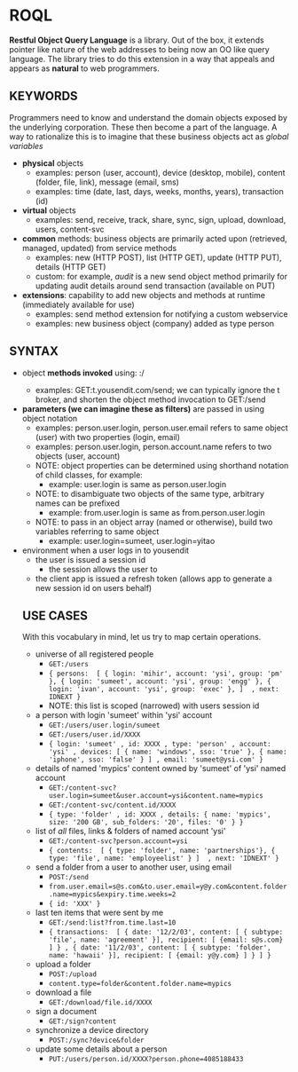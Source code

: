 ROQL
====
**Restful Object Query Language** is a library. Out of the box, it extends pointer like nature of the web addresses to being now an OO like query language. The library tries to do this extension in a way that appeals and appears as **natural** to web programmers.

KEYWORDS
--------
Programmers need to know and understand the domain objects exposed by the underlying corporation. These then become a part of the language. A way to rationalize this is to imagine that these business objects act as *global variables*

- **physical** objects
  - examples: person (user, account), device (desktop, mobile), content (folder, file, link), message (email, sms)
  - examples: time (date, last, days, weeks, months, years), transaction (id)
- **virtual** objects
  - examples: send, receive, track, share, sync, sign, upload, download, users, content-svc
- **common** methods: business objects are primarily acted upon (retrieved, managed, updated) from service methods
  - examples: new (HTTP POST), list (HTTP GET), update (HTTP PUT), details (HTTP GET)
  - custom: for example, *audit* is a new send object method primarily for updating audit details around send transaction (available on PUT)
- **extensions**: capability to add new objects and methods at runtime (immediately available for use)
  - examples: send method extension for notifying a custom webservice
  - examples: new business object (company) added as type person

SYNTAX
------
- object **methods invoked** using: <method>:<broker>/<object name>
  - examples: GET:t.yousendit.com/send; we can typically ignore the t broker, and shorten the object method invocation to GET:/send
- **parameters (we can imagine these as filters)** are passed in using object notation
  - examples: person.user.login, person.user.email refers to same object (user) with two properties (login, email)
  - examples: person.user.login, person.account.name refers to two objects (user, account)
  - NOTE: object properties can be determined using shorthand notation of child classes, for example:
    - example: user.login is same as person.user.login
  - NOTE: to disambiguate two objects of the same type, arbitrary names can be prefixed
    - example: from.user.login is same as from.person.user.login
  - NOTE: to pass in an object array (named or otherwise), build two variables referring to same object
    - example: user.login=sumeet, user.login=yitao 
- environment when a user logs in to yousendit
  - the user is issued a session id
    - the session allows the user to 
  - the client app is issued a refresh token (allows app to generate a new session id on users behalf)

USE CASES
---------
With this vocabulary in mind, let us try to map certain operations.

- universe of all registered people
  - `GET:/users`
  - `{
        persons: 
          [
            { login: 'mihir', account: 'ysi', group: 'pm' },
            { login: 'sumeet', account: 'ysi', group: 'engg' },
            { login: 'ivan', account: 'ysi', group: 'exec' },
          ] 
      , next: IDNEXT
    }`
  - NOTE: this list is scoped (narrowed) with users session id
- a person with login 'sumeet' within 'ysi' account
  - `GET:/users/user.login/sumeet`
  - `GET:/users/user.id/XXXX`
  - `{
         login: 'sumeet'
       , id: XXXX
       , type: 'person'
       , account: 'ysi'
       , devices: [ { name: 'windows', sso: 'true' }, { name: 'iphone', sso: 'false' } ]
       , email: 'sumeet@ysi.com'
     }`
- details of named 'mypics' content owned by 'sumeet' of 'ysi' named account
  - `GET:/content-svc?user.login=sumeet&user.account=ysi&content.name=mypics`
  - `GET:/content-svc/content.id/XXXX`
  - `{
         type: 'folder'
       , id: XXXX
       , details: { name: 'mypics', size: '200 GB', sub_folders: '20', files: '0' }
     }`
- list of *all* files, links & folders of named account 'ysi'
  - `GET:/content-svc?person.account=ysi`
  - `{
          contents: 
          [
             { type: 'folder', name: 'partnerships'},
             { type: 'file', name: 'employeelist' }
          ] 
        , next: 'IDNEXT'
     }`
- send a folder from a user to another user, using email
  - `POST:/send`
  - `from.user.email=s@s.com&to.user.email=y@y.com&content.folder.name=mypics&expiry.time.weeks=2`
  - `{
        id: 'XXX'
     }`
- last ten items that were sent by me
  - `GET:/send:list?from.time.last=10`
  - `{
        transactions: 
          [
              { date: '12/2/03', content: [ { subtype: 'file', name: 'agreement' }], recipient: [ {email: s@s.com} ] }
            , { date: '11/2/03', content: [ { subtype: 'folder', name: 'hawaii' }], recipient: [ {email: y@y.com} ] }
          ]
      }`
- upload a folder
  - `POST:/upload`
  - `content.type=folder&content.folder.name=mypics`
- download a file
  - `GET:/download/file.id/XXXX`
- sign a document
  - `GET:/sign?content`
- synchronize a device directory
  - `POST:/sync?device&folder`
- update some details about a person
  - `PUT:/users/person.id/XXXX?person.phone=4085188433`

